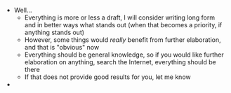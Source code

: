 - Well...
  * Everything is more or less a draft, I will consider writing long form and in better ways what stands out (when that becomes a priority, if anything stands out)
  * However, some things would _really_ benefit from further elaboration, and that is "obvious" now
  * Everything should be general knowledge, so if you would like further elaboration on anything, search the Internet, everything should be there
  * If that does not provide good results for you, let me know
-